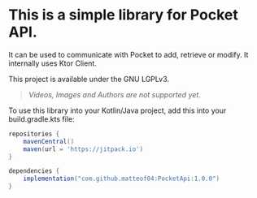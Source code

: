 # This is a simple library for Pocket API.
It can be used to communicate with Pocket to add, retrieve or modify. It internally uses Ktor Client.

This project is available under the GNU LGPLv3.

>*Videos, Images and Authors are not supported yet.*

To use this library into your Kotlin/Java project, add this into your build.gradle.kts file:

```gradle
repositories {
    mavenCentral()
    maven(url = 'https://jitpack.io')
}

dependencies {
    implementation("com.github.matteof04:PocketApi:1.0.0")
}
```
